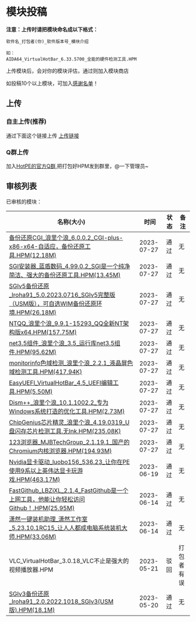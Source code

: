 # 模块投稿
**注意：上传时请把模块命名成以下格式：**

```
软件名_打包者(你)_软件版本号_模块介绍

如：
AIDA64_VirtualHotBar_6.33.5700_全能的硬件检测工具.HPM
```

上传模块后，会对你的模块评估，通过则加入模块商店

如投稿10个以上模块，可加入[感谢名单](https://docs.hotpe.top/overview/thanks.html#%E6%A8%A1%E5%9D%97)！

## 上传
### 自主上传(推荐)
通过下面这个链接上传
[上传链接](https://mzb8-my.sharepoint.com/:f:/g/personal/bbdsaa_mzb8_yukaidi_com/ElqWJo02yqFNl5r3UNj8PMIBklzwg1ygusRXOgO-36T_Jw)

### Q群上传
加入[HotPE的官方Q群](https://www.hotpe.top/QQGroup/),把打包好HPM发到群里，@一下管理员~

## 审核列表
已审核的模块：

|名称(大小)|时间|状态|备注|
| --- | --- | --- | --- |
|[备份还原CGI_浪里个浪_6.0.0.2_CGI-plus-x86-x64-自适应，备份还原工具.HPM(12.18M)](https://down.hotpe.top/HotPE模块/备份还原/备份还原CGI_浪里个浪_6.0.0.2_CGI-plus-x86-x64-自适应，备份还原工具.HPM)|2023-07-27|通过|无
|[SGI安装器_蓝盾数码_4.99.0.2_SGI是一个纯净简洁、强大的备份还原工具.HPM(13.45M)](https://down.hotpe.top/HotPE模块/备份还原/SGI安装器_蓝盾数码_4.99.0.2_SGI是一个纯净简洁、强大的备份还原工具.HPM)|2023-07-27|通过|无
|[SGIv5备份还原_Iroha91_5.0.2023.0716_SGIv5完整版（USM版），可自选WIM备份还原环境.HPM(26.18M)](https://down.hotpe.top/HotPE模块/备份还原/SGIv5备份还原_Iroha91_5.0.2023.0716_SGIv5完整版（USM版），可自选WIM备份还原环境.HPM)|2023-07-27|通过|无
|[NTQQ_浪里个浪_9.9.1-15293_QQ全新NT架构版x64.HPM(157.75M)](https://down.hotpe.top/HotPE模块/社交通讯/NTQQ_浪里个浪_9.9.1-15293_QQ全新NT架构版x64.HPM)|2023-07-27|通过|无
|[net3.5组件_浪里个浪_3.5_运行库net3.5组件.HPM(95.62M)](https://down.hotpe.top/HotPE模块/运行环境/net3.5组件_浪里个浪_3.5_运行库net3.5组件.HPM)|2023-07-27|通过|无
|[monitorinfo色域检测_浪里个浪_2.2.1_液晶屏色域检测工具.HPM(417.94K)](https://down.hotpe.top/HotPE模块/硬件检测/monitorinfo色域检测_浪里个浪_2.2.1_液晶屏色域检测工具.HPM)|2023-07-27|通过|无
|[EasyUEFI_VirtualHotBar_4.5_UEFI编辑工具.HPM(5.50M)](https://down.hotpe.top//HotPE模块/系统工具/EasyUEFI_VirtualHotBar_4.5_UEFI编辑工具.HPM)|2023-07-27|通过|无
|[Dism++_浪里个浪_10.1.1002.2_专为Windows系统打造的优化工具.HPM(2.73M)](https://down.hotpe.top/HotPE模块/系统工具/Dism++_浪里个浪_10.1.1002.2_专为Windows系统打造的优化工具.HPM)|2023-07-27|通过|无
|[ChipGenius芯片精灵_浪里个浪_4.19.0319_U盘闪存芯片检测工具.无lnk.HPM(235.08K)](https://down.hotpe.top/HotPE模块/磁盘工具/ChipGenius芯片精灵_浪里个浪_4.19.0319_U盘闪存芯片检测工具.无lnk.HPM)|2023-07-27|通过|无
|[123浏览器_MJBTechGroup_2.1.19.1_国产的Chromium内核浏览器.HPM(194.93M)](https://down.hotpe.top/HotPE模块/网络浏览/123浏览器_MJBTechGroup_2.1.19.1_国产的Chromium内核浏览器.HPM)|2023-07-27|通过|无
|[Nvidia显卡驱动_luobo156_536.23_让你在PE使用9系以上英伟达显卡玩游戏.HPM(463.17M)](https://down.hotpe.top/HotPE模块/驱动程序/Nvidia显卡驱动_luobo156_536.23_让你在PE使用9系以上英伟达显卡玩游戏.HPM)|2023-06-19|通过|无
|[FastGithub_LBZiXL_2.1.4_FastGithub是一个上网工具，他能让你轻松访问Github！.HPM(25.95M)](https://down.hotpe.top/HotPE模块/网络浏览/FastGithub_LBZiXL_2.1.4_FastGithub是一个上网工具，他能让你轻松访问Github！.HPM)|2023-06-14|通过|无
|[潇然一键装机助理_潇然工作室_5.23.10.1RC15_让人人都成电脑系统装机大师.HPM(33.06M)](https://down.hotpe.top/HotPE模块/备份还原/潇然一键装机助理_潇然工作室_5.23.10.1RC15_让人人都成电脑系统装机大师.HPM)|2023-06-14|通过|无
|VLC_VirtualHotBar_3.0.18_VLC不止是强大的视频播放器.HPM|2023-05-21|驳回|打包者有误
|[SGIv3备份还原_Iroha91_2.0.2022.1018_SGIv3(USM版).HPM(18.1M)](https://down.hotpe.top/HotPE模块/备份还原/SGIv3备份还原_Iroha91_2.0.2022.1018_SGIv3(USM版).HPM)|2023-05-20|通过|无
